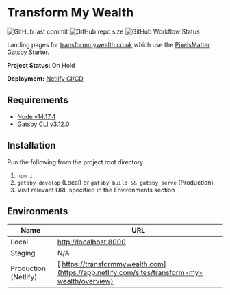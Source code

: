 # Transform My Wealth

![GitHub last commit](https://img.shields.io/github/last-commit/PixelsMatter/transform-my-wealth?color=%23560bad)
![GitHub repo size](https://img.shields.io/github/repo-size/PixelsMatter/transform-my-wealth?color=%23560bad)
![GitHub Workflow Status](https://img.shields.io/github/workflow/status/PixelsMatter/transform-my-wealth/Lighthouse%20CI?color=%23560bad)

Landing pages for [transformmywealth.co.uk](https://transformmywealth.com/) which use the [PixelsMatter Gatsby Starter](https://github.com/PixelsMatter/gatsby-starter).


**Project Status:** On Hold

**Deployment:** [Netlify CI/CD](https://app.netlify.com/sites/transform-my-wealth/overview)

## Requirements

* [Node v14.17.4](https://nodejs.org/en)
* [Gatsby CLI v3.12.0](https://www.npmjs.com/package/gatsby-cli)

## Installation

Run the following from the project root directory:

 1. `npm i`
 2. `gatsby develop` (Local) or `gatsby build && gatsby serve` (Production)
 7. Visit relevant URL specified in the Environments section

## Environments

|Name|URL|
|--|--|
| Local | [http://localhost:8000](http://localhost:8000) |
| Staging | N/A |
| Production (Netlify) |  [ https://transformmywealth.com](https://app.netlify.com/sites/transform-my-wealth/overview)   | https://transformmywealth.com |

